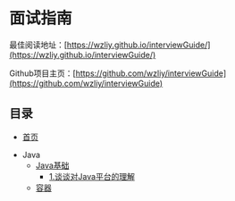 # 面试指南

最佳阅读地址：[https://wzliy.github.io/interviewGuide/](https://wzliy.github.io/interviewGuide/)

Github项目主页：[https://github.com/wzliy/interviewGuide](https://github.com/wzliy/interviewGuide)

## 目录

- [首页](README.md)

* Java
  - [Java基础](/interviewGuide/java/javaBasic.md)
    - [1.谈谈对Java平台的理解](/interviewGuide/java/javaBasic.md#谈谈对Java平台的理解)
  - [容器](/interviewGuide/java/concurrent.md)
